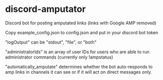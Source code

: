 # discord-amputator
Discord bot for posting amputated links (links with Google AMP removed)

Copy example_config.json to config.json and put in your discord bot token

"logOutput" can be "stdout", "file", or "both"

"administratorIds" is an array of user IDs for users who are able to run administrator commands (currently only !ampstatus)

"automatically_amputate" determines whether the bot auto-responds to amp links in channels it can see or if it will act on direct messages only.